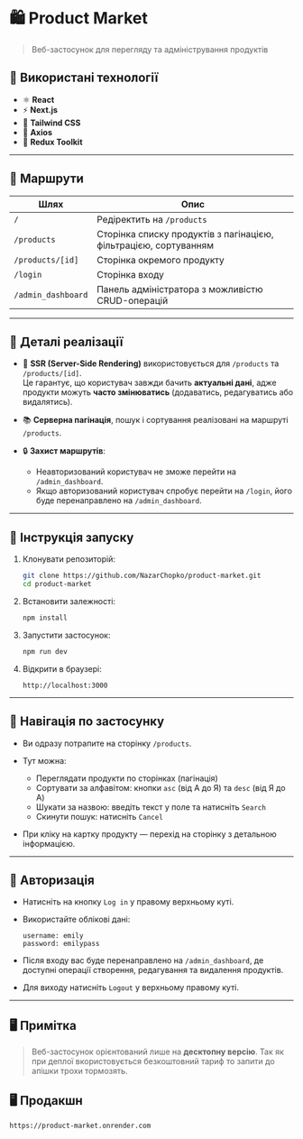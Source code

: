 # 🛍️ Product Market

> Веб-застосунок для перегляду та адміністрування продуктів

## 🔧 Використані технології

- ⚛️ **React**
- ⚡️ **Next.js**
- 💅 **Tailwind CSS**
- 🔗 **Axios**
- 🧠 **Redux Toolkit**

---

## 📁 Маршрути

| Шлях | Опис |
|------|------|
| `/` | Редіректить на `/products` |
| `/products` | Сторінка списку продуктів з пагінацією, фільтрацією, сортуванням |
| `/products/[id]` | Сторінка окремого продукту |
| `/login` | Сторінка входу |
| `/admin_dashboard` | Панель адміністратора з можливістю CRUD-операцій |

---

## 🧠 Деталі реалізації

- 🔁 **SSR (Server-Side Rendering)** використовується для `/products` та `/products/[id]`.  
  Це гарантує, що користувач завжди бачить **актуальні дані**, адже продукти можуть **часто змінюватись** (додаватись, редагуватись або видалятись).

- 📚 **Серверна пагінація**, пошук і сортування реалізовані на маршруті `/products`.

- 🔒 **Захист маршрутів**:
  - Неавторизований користувач не зможе перейти на `/admin_dashboard`.
  - Якщо авторизований користувач спробує перейти на `/login`, його буде перенаправлено на `/admin_dashboard`.

---

## 🚀 Інструкція запуску

1. Клонувати репозиторій:

   ```bash
   git clone https://github.com/NazarChopko/product-market.git
   cd product-market
   ```

2. Встановити залежності:

   ```bash
   npm install
   ```

3. Запустити застосунок:

   ```bash
   npm run dev
   ```

4. Відкрити в браузері:

   ```
   http://localhost:3000
   ```

---

## 🧭 Навігація по застосунку

- Ви одразу потрапите на сторінку `/products`.
- Тут можна:
  - Переглядати продукти по сторінках (пагінація)
  - Сортувати за алфавітом: кнопки `asc` (від А до Я) та `desc` (від Я до А)
  - Шукати за назвою: введіть текст у поле та натисніть `Search`
  - Скинути пошук: натисніть `Cancel`

- При кліку на картку продукту — перехід на сторінку з детальною інформацією.

---

## 🔐 Авторизація

- Натисніть на кнопку `Log in` у правому верхньому куті.
- Використайте облікові дані:

  ```
  username: emily
  password: emilypass
  ```

- Після входу вас буде перенаправлено на `/admin_dashboard`, де доступні операції створення, редагування та видалення продуктів.

- Для виходу натисніть `Logout` у верхньому правому куті.

---

## 🖥️ Примітка

> Веб-застосунок орієнтований лише на **десктопну версію**.
> Так як при деплої вкористовується безкоштовний тариф то запити до апішки трохи тормозять.

## 🖥️ Продакшн
  
   ```
   https://product-market.onrender.com
   ```

 
